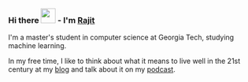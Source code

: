 ### Hi there <img src="https://raw.githubusercontent.com/MartinHeinz/MartinHeinz/master/wave.gif" width="30px"> - I'm [Rajit](https://rajitkhanna.com)

I'm a master's student in computer science at Georgia Tech, studying machine learning.

In my free time, I like to think about what it means to live well in the 21st century at my [blog](https://rajitkhanna.com) and talk about it on my [podcast](https://rajitkhanna.com/podcast).
